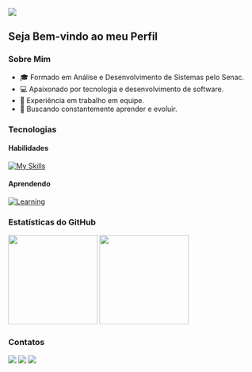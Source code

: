 ![](https://komarev.com/ghpvc/?username=GuilhermeSanguinete&color=006bed)  

## Seja Bem-vindo ao meu Perfil

### Sobre Mim

- 🎓 Formado em Análise e Desenvolvimento de Sistemas pelo Senac.
- 💻 Apaixonado por tecnologia e desenvolvimento de software.
- 🤝 Experiência em trabalho em equipe.
- 🚀 Buscando constantemente aprender e evoluir.

### Tecnologias

#### Habilidades
[![My Skills](https://skillicons.dev/icons?i=html,css,javascript,react,nodejs,mysql,java,c#,sass,figma,git,github,postman&perline=8)](#)

#### Aprendendo
[![Learning](https://skillicons.dev/icons?i=aws,linux,java&perline=8)](#)

### Estatísticas do GitHub

<div>
  <img height="180em" src="https://github-readme-stats.vercel.app/api?username=GuilhermeSanguinete&show_icons=true&theme=algolia&hide_border=true" />
  <img height="180em" src="https://github-readme-stats.vercel.app/api/top-langs/?username=GuilhermeSanguinete&layout=compact&langs_count=7&theme=algolia&hide_border=true" />
</div>

### Contatos

<div>
  <a href="https://www.linkedin.com/in/guilherme-sanguinete-157389198/" target="_blank"><img src="https://img.shields.io/badge/-LinkedIn-%230077B5?style=for-the-badge&logo=linkedin&logoColor=white" target="_blank"></a>
  <a href="mailto:santos.guilherme.dev@gmail.com"><img src="https://img.shields.io/badge/-Gmail-FF5722?style=for-the-badge&logo=gmail&logoColor=white" target="_blank"></a>
  <a href="https://github.com/GuilhermeSanguinete" target="_blank"><img src="https://img.shields.io/badge/GitHub-%23333?style=for-the-badge&logo=github&logoColor=white" target="_blank"></a>
</div>
